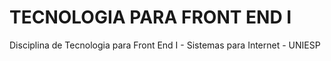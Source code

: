 # TECNOLOGIA PARA FRONT END I
Disciplina de Tecnologia para Front End I - Sistemas para Internet - UNIESP
